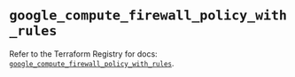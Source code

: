 # `google_compute_firewall_policy_with_rules`

Refer to the Terraform Registry for docs: [`google_compute_firewall_policy_with_rules`](https://registry.terraform.io/providers/hashicorp/google-beta/6.48.0/docs/resources/google_compute_firewall_policy_with_rules).
